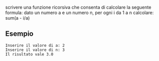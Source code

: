 scrivere una funzione ricorsiva che consenta di calcolare la seguente formula:
dato un numero a e un numero n, per ogni i da 1 a n calcolare: sum(a - i/a)

## Esempio
```text
Inserire il valore di a: 2
Inserire il valore di n: 3
Il risultato vale 3.0
```